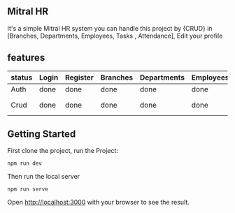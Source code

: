 ## Mitral HR

It's a simple Mitral HR system you can handle this project by {CRUD} in [Branches, Departments, Employees, Tasks , Attendance], Edit your profile

## features

| status |  Login | Register  |  Branches |  Departments |  Employees | Tasks | Attendance | Salary | Overtime |
|---|---|---|---|---|---|---|---|---|---|
| Auth | done |  done |  done |  done | done  | done  | done  | done | done |
| Crud | done |  done |  done |  done | done  | done  | done  | done | in progress |

## Getting Started

First clone the project, run the Project:

```
npm run dev
```

Then run the local server

```
npm run serve
```

Open [http://localhost:3000](http://localhost:3000) with your browser to see the result.
